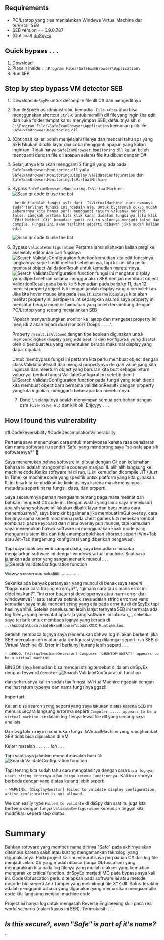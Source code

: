## Requirements
- PC/Laptop yang bisa menjalankan Windows Virtual Machine dan terinstall SEB
- SEB version == 3.9.0.787
- (Optional) [dnSpyEx](https://github.com/dnSpyEx/dnSpy/releases)

## Quick bypass . . .
1. [Download](https://github.com/seynth/onslaught-seb/releases/tag/v0.0.1)
2. Place it inside `..\Program Files\SafeExamBrowser\Application\`
3. Run SEB 

## Step by step bypass VM detector SEB
1. Download `dnSpyEx` untuk decompile file dll C# dan mengeditnya
2. Run dnSpyEx as administrator, kemudian `File->Open` atau bisa menggunakan shortcut `Ctrl+O` untuk memilih dll file yang ingin kita edit dan buka folder tempat kamu menyimpan SEB, defaultnya sih di `C:\Program Files\SafeExamBrowser\Application` kemudian pilih file `SafeExamBrowser.Monitoring.dll`  
3. (Optional) kalian boleh menjelajahi filenya dan mencari tahu apa yang SEB lakukan dibalik layar dan coba mengganti apapun yang kalian inginkan. Tidak hanya `SafeExamBrowser.Monitoring.dll` kalian boleh mengganti dengan file dll apapun selama file itu dibuat dengan C#
4. Selanjutnya kita akan mengganti 2 fungsi yang ada pada `SafeExamBrowser.Monitoring.dll` yaitu `SafeExamBrowser.Monitoring.Display.ValidateConfiguration` dan `SafeExamBrowser.Monitoring.IsVirtualMachine` 
5. Bypass `SafeExamBrowser.Monitoring.IsVirtualMachine`
	![Scan qr code to use the bot](./assets/images/IsVirtualMachine.png)


		berikut adalah fungsi asli dari `IsVirtualMachine` dari namanya sudah terlihat fungsi ini ngapain aja. Untuk bypassnya cukup mudah sebenarnya kita hanya perlu mengganti return valuenya menjadi false. Langkah pertama kita klik kanan didalam fungsinya lalu klik `Edit Method (C#)` kemudian ganti return valuenya menjadi false dan compile. Fungsi ini akan terlihat seperti dibawah jika sudah kalian edit
	![Scan qr code to use the bot](./assets/images/IsVirtualMachineEdited.png)	 
6. Bypass `ValidateConfiguration` 
	Pertama tama silahakan kalian pergi ke assembly editor dan cari fugsinya
	![Search ValidateConfiguration function](./assets/images/SearchValidateConfiguration.png)
	kemudian kita edit fungsinya, langkahnya seperti edit method sebelumnya, tapi kali ini kita perlu membuat object ValidationResult untuk kemudian mereturnnya.
	![Search ValidateConfiguration function](./assets/images/ValidateConfiguration.png)
	fungsi ini mengatur display yang diperbolehkan selama menggunakan SEB dengan membuat object ValidationResult pada baris ke 5 kemudian pada baris ke 11, dan 12  mengisi property object tsb dengan jumlah display yang diperbolehkan. Jika kita hover mouse kita pada `result.ExternalDisplays` kita akan melihat property ini bertipekan int sedangkan asumsi saya property ini mengatur berapa monitor tambahan yang boleh tersambung dengan PC/Laptop yang sedang menjalankan SEB
	
	"Apakah menyambungkan monitor ke laptop dan mengeset property ini menjadi 2 akan terjadi dual monitor? Ooops . . . .".  
	
	Property `result.IsAllowed` dengan tipe boolean digunakan untuk membandingkan display yang ada saat ini dan konfigurasi yang disetel oleh si pembuat tes yang menentukan berapa maksimal display yang dapat dipakai. 

	Untuk membypass fungsi ini pertama kita perlu membuat object dengan class
	ValidationResult dan mengisi propertynya dengan value yang kita inginkan dan mereturn object yang barusan kita buat sebagai return valuenya. berikut fungsi ValidateConfiguration setelah diedit
	![Search ValidateConfiguration function](./assets/images/ValidateConfigurationEdited.png)
	pada fungsi yang telah diedit kita membuat object baru bernama validationResult2 dengan property yang kita inginkan, mengganti beberapa dan mereturnnya.

	7. Done!!, selanjutnya adalah menyimpan semua perubahan dengan cara `File->Save All`  dan klik ok. Enjoyyy . . .

## How I found this vulnerability 
#ILCodeReversibility #CodeDecompilationVulnerability

Pertama saya menemukan cara untuk membypass karena rasa penasaran dan nama software itu sendiri 'Safe' yang mendorong saya "se-safe apa sih softwarenya?" 🗿

Saya menemukan bahwa software ini dibuat dengan C# dan kelemahan bahasa ini adalah mengcompile codenya menjadi IL alih alih langsung ke machine code.Ketika software ini di run, IL ini kemudian dicompile JIT (Just In Time) ke machine code yang spesifik untuk platform yang kita gunakan. IL ini bisa kita kembalikan ke kode aslinya karena masih menyimpan metadata seperti nama fungsi, class, dan properti. 

Saya sebelumnya pernah mengalami tentang bagaimana melihat dan bahkan mengedit C# code ini. Dengan waktu yang lama saya menelusuri apa sih yang software ini lakukan dibalik layar dan bagaimana cara menembusnya?, saya berpikir bagaimana jika membuat ImGui overlay, cara kerjanya sama seperti mod menu pada cheat games kita menekan tombol kombinasi pada keyboard dan menu overlay pun muncul, tapi kemudian saya menemukan bahwa software ini menggunakan kiosk mode yang mengunci sistem kita dan tidak memperbolehkan shortcut seperti Win+Tab atau Alt+Tab (tergantung konfigurasi yang diberikan pengawas).

Tapi saya tidak berhenti sampai disitu, saya kemudian mencoba menjalankan software ini dengan windows virtual machine. Saat saya jalankan ada error yang sangat menarik muncul . . .
![Search ValidateConfiguration function](./assets/images/VirtualMachineDetected.png)

Woww sssserruuu sekaliiiii................

Seketika ada banyak pertanyaan yang muncul di benak saya seperti "bagaimana cara tracing errornya?", "gimana cara tau dimana error ini didefinisikan?", "ini error buatan si developernya atau murni error dari windowsnya?", satu satunya petunjuk saya adalah string errornya yang kemudian saya mulai mencari string yang ada pada error itu di dnSpyEx tapi hasilnya nihil. Setelah penelusuran lebih lanjut ternyata SEB ini ternyata ada log filenya yang mencatat apa saja yang software ini lakukan,,,, seketika saya tertarik untuk membaca lognya yang berada di `..\AppData\Local\SafeExamBrowser\Logs\XXXX_Runtime.log`.

Setelah membaca lognya saya menemukan bahwa log ini akan berhenti jika SEB mengalami error atau ada konfigurasi yang dilanggar seperti run SEB di Virtual Machine 😋. Error ini berbunyi kurang lebih seperti . . .

`- DEBUG: [VirtualMachineDetector] Computer 'DESKTOP-QWERTY' appears to be a virtual machine.`

BINGO!! saya kemudian bisa mencari string tersebut di dalam dnSpyEx dengan keyword `Computer` 
![Search ValidateConfiguration function](./assets/images/GotVMDetector.png)

dan seharusnya kalian sudah tau fungsi IsVirtualMachine ngapain dengan melihat return typenya dan nama fungsinya ggzz!!

> [!IMPORTANT]
> Kalian bisa search string seperti yang saya lakukan diatas karena SEB ini menulis secara langsung errornya seperti `Computer ..... appears to be a virtual machine.` ke dalam log filenya lewat file dll yang sedang saya analisis 

Dan begitulah saya menemukan fungsi IsVirtualMachine yang menghambat SEB tidak bisa dijalankan di VM

Kelarr masalah . . .
. . .
*loh . . .* 

Tapi saat saya jalankan muncul masalah baru 😔
![Search ValidateConfiguration function](./assets/images/DisplayConfigDetected.png)

Tapi tenang kita sudah tahu cara mengatasinya dengan cara `baca lognya->cari string errornya->dan bingo ketemu functionnya` . Kali ini errornya berbeda dengan yang diatas kurang lebih seperti 

`- WARNING: [DisplayMonitor] Failed to validate display configuration, active configuration is not allowed.`

We can easily type `Failed to validate` di dnSpy dan saat itu juga kita bertemu dengan fungsi `ValidateConfiguration` kemudian tinggal kita modifikasi seperti step diatas.

# Summary

Bahkan software yang memberi nama dirinya "Safe" pada akhirnya akan ditembus karena salah atau kurang mengamankan teknologi yang digunakannya. Pada project kali ini menurut saya perpaduan C# dan log file menjadi celah. C# yang mudah dibaca (tanpa Obfuscation) yang mengarahkan kita pada log filenya yang mudah diakses yang kemudian mengarah ke critical function. dnSpyEx menjadi MC pada bypass saya kali ini. Code Obfuscation perlu diterapkan pada software ini atau metode metode lain seperti Anti Tamper yang melindungi file XYZ.dll. Solusi terakhir adalah mengganti bahasa yang digunakan yang memastikan mengcompile code kita langsung menjadi machine code

Project ini hanya log untuk mengasah Reverse Engineering skill pada real world scenario (dalam kasus ini SEB). Terimakasih . . . 

## *Is this secure?, even "Safe" is part of it's name?*





``






